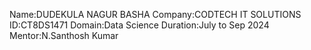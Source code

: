 Name:DUDEKULA NAGUR BASHA
Company:CODTECH IT SOLUTIONS
ID:CT8DS1471
Domain:Data Science
Duration:July to Sep 2024
Mentor:N.Santhosh Kumar

